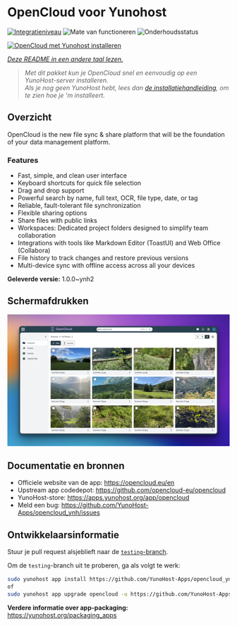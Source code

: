 <!--
NB: Deze README is automatisch gegenereerd door <https://github.com/YunoHost/apps/tree/master/tools/readme_generator>
Hij mag NIET handmatig aangepast worden.
-->

# OpenCloud voor Yunohost

[![Integratieniveau](https://apps.yunohost.org/badge/integration/opencloud)](https://ci-apps.yunohost.org/ci/apps/opencloud/)
![Mate van functioneren](https://apps.yunohost.org/badge/state/opencloud)
![Onderhoudsstatus](https://apps.yunohost.org/badge/maintained/opencloud)

[![OpenCloud met Yunohost installeren](https://install-app.yunohost.org/install-with-yunohost.svg)](https://install-app.yunohost.org/?app=opencloud)

*[Deze README in een andere taal lezen.](./ALL_README.md)*

> *Met dit pakket kun je OpenCloud snel en eenvoudig op een YunoHost-server installeren.*  
> *Als je nog geen YunoHost hebt, lees dan [de installatiehandleiding](https://yunohost.org/install), om te zien hoe je 'm installeert.*

## Overzicht

OpenCloud is the new file sync & share platform that will be the foundation of your data management platform.    

### Features

- Fast, simple, and clean user interface
- Keyboard shortcuts for quick file selection
- Drag and drop support
- Powerful search by name, full text, OCR, file type, date, or tag
- Reliable, fault-tolerant file synchronization
- Flexible sharing options
- Share files with public links
- Workspaces: Dedicated project folders designed to simplify team collaboration
- Integrations with tools like Markdown Editor (ToastUI) and Web Office (Collabora)
- File history to track changes and restore previous versions
- Multi-device sync with offline access across all your devices


**Geleverde versie:** 1.0.0~ynh2

## Schermafdrukken

![Schermafdrukken van OpenCloud](./doc/screenshots/screenshot.jpg)

## Documentatie en bronnen

- Officiele website van de app: <https://opencloud.eu/en>
- Upstream app codedepot: <https://github.com/opencloud-eu/opencloud>
- YunoHost-store: <https://apps.yunohost.org/app/opencloud>
- Meld een bug: <https://github.com/YunoHost-Apps/opencloud_ynh/issues>

## Ontwikkelaarsinformatie

Stuur je pull request alsjeblieft naar de [`testing`-branch](https://github.com/YunoHost-Apps/opencloud_ynh/tree/testing).

Om de `testing`-branch uit te proberen, ga als volgt te werk:

```bash
sudo yunohost app install https://github.com/YunoHost-Apps/opencloud_ynh/tree/testing --debug
of
sudo yunohost app upgrade opencloud -u https://github.com/YunoHost-Apps/opencloud_ynh/tree/testing --debug
```

**Verdere informatie over app-packaging:** <https://yunohost.org/packaging_apps>
